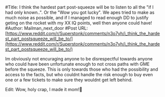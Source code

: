 #Title: I think the hardest part post-squeeze will be to listen to all the "if I had only known..". Or the "Wow you got lucky". We apes tried to make as much noise as possible, and if I managed to read enough DD to justify geting on the rocket with my XX IQ points, well then anyone could have!
#Author: Mailman_next_door
#Post URL: [https://www.reddit.com/r/Superstonk/comments/n3o7yh/i_think_the_hardest_part_postsqueeze_will_be_to/](https://www.reddit.com/r/Superstonk/comments/n3o7yh/i_think_the_hardest_part_postsqueeze_will_be_to/)


Im obviously not encuraging anyone to be disrespectful towards anyone who could have been unfortunate enough to not cross paths with GME before the squeeze. This is only towards those who had the possibility and access to the facts, but who couldnt handle the risk enough to buy even one or a few tickets to make sure they wouldnt get left behind.

Edit: Wow, holy crap, I made it mom!🦍
